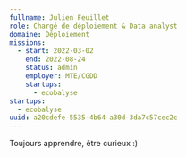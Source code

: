 ```yaml
---
fullname: Julien Feuillet
role: Chargé de déploiement & Data analyst
domaine: Déploiement
missions:
  - start: 2022-03-02
    end: 2022-08-24
    status: admin
    employer: MTE/CGDD
    startups:
      - ecobalyse
startups:
  - ecobalyse
uuid: a20cdefe-5535-4b64-a30d-3da7c57cec2c
---
```

Toujours apprendre, être curieux :)